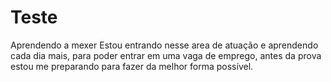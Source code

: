 # Teste
Aprendendo a mexer 
Estou entrando nesse area de atuação e  aprendendo cada dia mais, para poder entrar em uma vaga de emprego, antes da prova estou me preparando para fazer da melhor forma possível.
